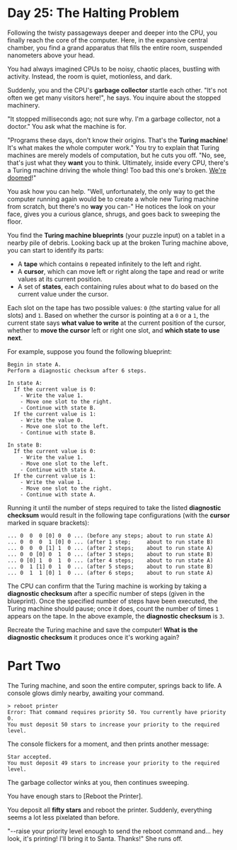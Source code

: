 # Day 25: The Halting Problem
Following the twisty passageways deeper and deeper into the CPU, you finally reach the core of the computer. Here, in 
the expansive central chamber, you find a grand apparatus that fills the entire room, suspended nanometers above your 
head.

You had always imagined CPUs to be noisy, chaotic places, bustling with activity. Instead, the room is quiet, 
motionless, and dark.

Suddenly, you and the CPU's **garbage collector** startle each other. "It's not often we get many visitors here!", he 
says. You inquire about the stopped machinery.

"It stopped milliseconds ago; not sure why. I'm a garbage collector, not a doctor." You ask what the machine is for.

"Programs these days, don't know their origins. That's the **Turing machine**! It's what makes the whole computer work." 
You try to explain that Turing machines are merely models of computation, but he cuts you off. "No, see, that's just 
what they **want** you to think. Ultimately, inside every CPU, there's a Turing machine driving the whole thing! Too bad 
this one's broken. [We're doomed](https://www.youtube.com/watch?v=cTwZZz0HV8I)!"

You ask how you can help. "Well, unfortunately, the only way to get the computer running again would be to create a 
whole new Turing machine from scratch, but there's no **way** you can-" He notices the look on your face, gives you a 
curious glance, shrugs, and goes back to sweeping the floor.

You find the **Turing machine blueprints** (your puzzle input) on a tablet in a nearby pile of debris. Looking back up 
at the broken Turing machine above, you can start to identify its parts:
* A **tape** which contains `0` repeated infinitely to the left and right.
* A **cursor**, which can move left or right along the tape and read or write values at its current position.
* A set of **states**, each containing rules about what to do based on the current value under the cursor.

Each slot on the tape has two possible values: `0` (the starting value for all slots) and `1`. Based on whether the 
cursor is pointing at a `0` or a `1`, the current state says **what value to write** at the current position of the 
cursor, whether to **move the cursor** left or right one slot, and **which state to use next**.

For example, suppose you found the following blueprint:
```
Begin in state A.
Perform a diagnostic checksum after 6 steps.

In state A:
  If the current value is 0:
    - Write the value 1.
    - Move one slot to the right.
    - Continue with state B.
  If the current value is 1:
    - Write the value 0.
    - Move one slot to the left.
    - Continue with state B.

In state B:
  If the current value is 0:
    - Write the value 1.
    - Move one slot to the left.
    - Continue with state A.
  If the current value is 1:
    - Write the value 1.
    - Move one slot to the right.
    - Continue with state A.
```
Running it until the number of steps required to take the listed **diagnostic checksum** would result in the following 
tape configurations (with the **cursor** marked in square brackets):
```
... 0  0  0 [0] 0  0 ... (before any steps; about to run state A)
... 0  0  0  1 [0] 0 ... (after 1 step;     about to run state B)
... 0  0  0 [1] 1  0 ... (after 2 steps;    about to run state A)
... 0  0 [0] 0  1  0 ... (after 3 steps;    about to run state B)
... 0 [0] 1  0  1  0 ... (after 4 steps;    about to run state A)
... 0  1 [1] 0  1  0 ... (after 5 steps;    about to run state B)
... 0  1  1 [0] 1  0 ... (after 6 steps;    about to run state A)
```
The CPU can confirm that the Turing machine is working by taking a **diagnostic checksum** after a specific number of 
steps (given in the blueprint). Once the specified number of steps have been executed, the Turing machine should pause; 
once it does, count the number of times `1` appears on the tape. In the above example, the **diagnostic checksum** is 
`3`.

Recreate the Turing machine and save the computer! **What is the diagnostic checksum** it produces once it's working 
again?

# Part Two
The Turing machine, and soon the entire computer, springs back to life. A console glows dimly nearby, awaiting your 
command.
```
> reboot printer
Error: That command requires priority 50. You currently have priority 0.
You must deposit 50 stars to increase your priority to the required level.
```
The console flickers for a moment, and then prints another message:
```
Star accepted.
You must deposit 49 stars to increase your priority to the required level.
```
The garbage collector winks at you, then continues sweeping.

You have enough stars to [Reboot the Printer].

You deposit all **fifty stars** and reboot the printer. Suddenly, everything seems a lot less pixelated than before.

"--raise your priority level enough to send the reboot command and... hey look, it's printing! I'll bring it to Santa. 
Thanks!" She runs off.
